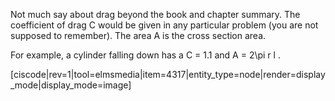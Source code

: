 Not much say about drag beyond the book and chapter summary. The coefficient of drag C would be given in any particular problem (you are not supposed to remember). The area A is the cross section area. 

For example, a cylinder falling down has a C = 1.1 and <lrn-math inline>A = 2\pi r l </lrn-math>. 

[ciscode|rev=1|tool=elmsmedia|item=4317|entity_type=node|render=display_mode|display_mode=image]